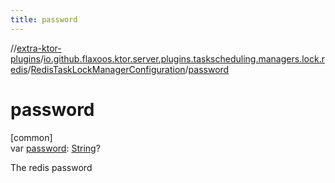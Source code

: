 ```yaml
---
title: password
---
```


//[extra-ktor-plugins](../../../index.md)/[io.github.flaxoos.ktor.server.plugins.taskscheduling.managers.lock.redis](../index.md)/[RedisTaskLockManagerConfiguration](index.md)/[password](password.md)

# password

[common]\
var [password](password.md): [String](https://kotlinlang.org/api/latest/jvm/stdlib/kotlin/-string/index.md)?

The redis password




